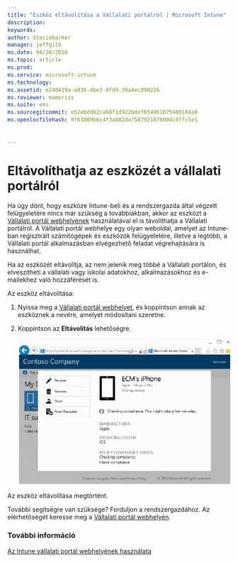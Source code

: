 ```yaml
---
title: "Eszköz eltávolítása a Vállalati portálról | Microsoft Intune"
description: 
keywords: 
author: Staciebarker
manager: jeffgilb
ms.date: 04/28/2016
ms.topic: article
ms.prod: 
ms.service: microsoft-intune
ms.technology: 
ms.assetid: e240419a-a836-4be3-8fd9-39a4ec890226
ms.reviewer: mamoriss
ms.suite: ems
ms.sourcegitcommit: e52ebdd62ca68f1d9226def654961075400184a8
ms.openlocfilehash: 9f63869b6c4f3a082da7587921870004c6ffc5e1


---
```



# Eltávolíthatja az eszközét a vállalati portálról

Ha úgy dönt, hogy eszköze Intune-beli és a rendszergazda által végzett felügyeletére nincs már szükség a továbbiakban, akkor az eszközt a [Vállalati portál webhelyének](http://portal.manage.microsoft.com) használatával el is távolíthatja a Vállalati portálról. A Vállalati portál webhelye egy olyan weboldal, amelyet az Intune-ban regisztrált számítógépek és eszközök felügyeletére, illetve a legtöbb, a Vállalati portál alkalmazásban elvégezhető feladat végrehajtására is használhat.

Ha az eszközét eltávolítja, az nem jelenik meg többé a Vállalati portálon, és elveszítheti a vállalati vagy iskolai adatokhoz, alkalmazásokhoz és e-mailekhez való hozzáférését is. 

Az eszköz eltávolítása:

1.  Nyissa meg a [Vállalati portál webhelyet](http://portal.manage.microsoft.com), és koppintson annak az eszköznek a nevére, amelyet módosítani szeretne.

2.  Koppintson az **Eltávolítás** lehetőségre.

    ![remove-device](./media/iwp-1-tap-reset-passcode.png)

Az eszköz eltávolítása megtörtént.

További segítségre van szüksége? Forduljon a rendszergazdához. Az elérhetőségét keresse meg a [Vállalati portál webhelyén](http://portal.manage.microsoft.com).

### További információ
[Az Intune vállalati portál webhelyének használata](using-the-intune-company-portal-website.md)


<!--HONumber=Jun16_HO4-->


